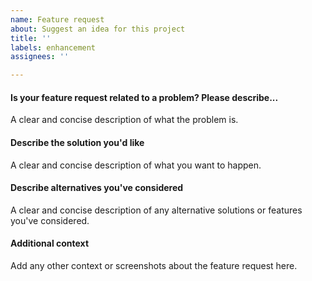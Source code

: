```yaml
---
name: Feature request
about: Suggest an idea for this project
title: ''
labels: enhancement
assignees: ''

---
```


#### Is your feature request related to a problem? Please describe...

A clear and concise description of what the problem is.

#### Describe the solution you'd like

A clear and concise description of what you want to happen.

#### Describe alternatives you've considered

A clear and concise description of any alternative solutions or features you've considered.

#### Additional context

Add any other context or screenshots about the feature request here.
